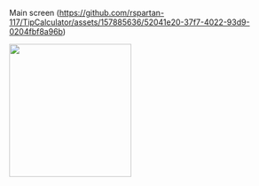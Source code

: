 Main screen (https://github.com/rspartan-117/TipCalculator/assets/157885636/52041e20-37f7-4022-93d9-0204fbf8a96b)

<p>
    <img src="[relativePath/file](https://github.com/rspartan-117/TipCalculator/assets/157885636/52041e20-37f7-4022-93d9-0204fbf8a96b)https://github.com/rspartan-117/TipCalculator/assets/157885636/52041e20-37f7-4022-93d9-0204fbf8a96b.png" width="220" height="240" />
</p>
